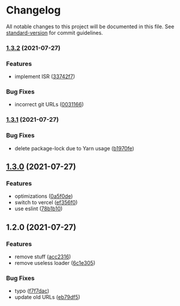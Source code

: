 # Changelog

All notable changes to this project will be documented in this file. See [standard-version](https://github.com/conventional-changelog/standard-version) for commit guidelines.

### [1.3.2](https://github.com/TurboCheetah/succubus.space-frontend/compare/v1.3.1...v1.3.2) (2021-07-27)


### Features

* implement ISR ([33742f7](https://github.com/TurboCheetah/succubus.space-frontend/commit/33742f750b5231bf7747cfae87537e8a4595810f))


### Bug Fixes

* incorrect git URLs ([0031166](https://github.com/TurboCheetah/succubus.space-frontend/commit/0031166ece7b30b38299df4f020e1e9e04b83bca))

### [1.3.1](https://github.com/TurboCheetah/iTurbo/compare/v1.3.0...v1.3.1) (2021-07-27)


### Bug Fixes

* delete package-lock due to Yarn usage ([b1970fe](https://github.com/TurboCheetah/iTurbo/commit/b1970fe17b074f3532a7574e59a1b2f2d83bcbd9))

## [1.3.0](https://github.com/TurboCheetah/iTurbo/compare/v1.2.0...v1.3.0) (2021-07-27)


### Features

* optimizations ([0a5f0de](https://github.com/TurboCheetah/iTurbo/commit/0a5f0decb530746c422feb31f9a24fbc67dda23d))
* switch to vercel ([ef356f0](https://github.com/TurboCheetah/iTurbo/commit/ef356f0a602b0b5edf0ebc6ed5697dbfc61fe1f5))
* use eslint ([78b1b10](https://github.com/TurboCheetah/iTurbo/commit/78b1b100b953245b6464105fd5ab32b9aa05d2fe))

## 1.2.0 (2021-07-27)


### Features

* remove stuff ([acc2316](https://github.com/TurboCheetah/iTurbo/commit/acc2316e6ea26805aa474277e63ce7b6e687de4e))
* remove useless loader ([6c1e305](https://github.com/TurboCheetah/iTurbo/commit/6c1e305bf5733eab1a791c49cdf8cd8e5dd71384))


### Bug Fixes

* typo ([f7f7dac](https://github.com/TurboCheetah/iTurbo/commit/f7f7dac06848c8343262c97a70ddb72d5277fc36))
* update old URLs ([eb79df5](https://github.com/TurboCheetah/iTurbo/commit/eb79df5ceaefec8e81e21a611342abeb38301ea2))
